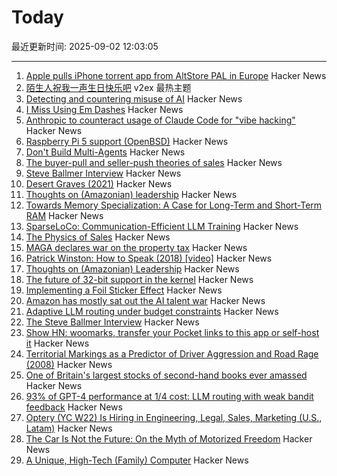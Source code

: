 # Today

最近更新时间: 2025-09-02 12:03:05

--- 
1. [Apple pulls iPhone torrent app from AltStore PAL in Europe](https://www.theverge.com/news/767344/apple-removes-itorrent-altstore-pal-ios-marketplace) Hacker News
2. [陌生人祝我一声生日快乐吧](https://www.v2ex.com/t/1156452) v2ex 最热主题
3. [Detecting and countering misuse of AI](https://www.anthropic.com/news/detecting-countering-misuse-aug-2025) Hacker News
4. [I Miss Using Em Dashes](https://bassi.li/articles/i-miss-using-em-dashes) Hacker News
5. [Anthropic to counteract usage of Claude Code for "vibe hacking"](https://www.anthropic.com/news/detecting-countering-misuse-aug-2025) Hacker News
6. [Raspberry Pi 5 support (OpenBSD)](https://marc.info/?l=openbsd-cvs&m=175675287220070&w=2) Hacker News
7. [Don't Build Multi-Agents](https://cognition.ai/blog/dont-build-multi-agents) Hacker News
8. [The buyer-pull and seller-push theories of sales](https://howtogrow.substack.com/p/the-physics-of-sales) Hacker News
9. [Steve Ballmer Interview](https://www.acquired.fm/episodes/the-steve-ballmer-interview) Hacker News
10. [Desert Graves (2021)](https://www.desertmountaineer.com/2021/08/06/graves/) Hacker News
11. [Thoughts on (Amazonian) leadership](https://www.daemonology.net/blog/2025-09-01-Thoughts-on-Amazonian-Leadership.html) Hacker News
12. [Towards Memory Specialization: A Case for Long-Term and Short-Term RAM](https://arxiv.org/abs/2508.02992) Hacker News
13. [SparseLoCo: Communication-Efficient LLM Training](https://arxiv.org/abs/2508.15706) Hacker News
14. [The Physics of Sales](https://howtogrow.substack.com/p/the-physics-of-sales) Hacker News
15. [MAGA declares war on the property tax](https://www.urbanproxima.com/p/maga-declares-war-on-the-property) Hacker News
16. [Patrick Winston: How to Speak (2018) [video]](https://www.youtube.com/watch?v=Unzc731iCUY) Hacker News
17. [Thoughts on (Amazonian) Leadership](https://www.daemonology.net/blog/2025-09-01-Thoughts-on-Amazonian-Leadership.html) Hacker News
18. [The future of 32-bit support in the kernel](https://lwn.net/SubscriberLink/1035727/4837b0d3dccf1cbb/) Hacker News
19. [Implementing a Foil Sticker Effect](https://www.4rknova.com/blog/2025/08/30/foil-sticker) Hacker News
20. [Amazon has mostly sat out the AI talent war](https://www.businessinsider.com/amazon-ai-talent-wars-internal-document-2025-8) Hacker News
21. [Adaptive LLM routing under budget constraints](https://arxiv.org/abs/2508.21141) Hacker News
22. [The Steve Ballmer Interview](https://www.acquired.fm/episodes/the-steve-ballmer-interview) Hacker News
23. [Show HN: woomarks, transfer your Pocket links to this app or self-host it](https://woomarks.com) Hacker News
24. [Territorial Markings as a Predictor of Driver Aggression and Road Rage (2008)](https://onlinelibrary.wiley.com/doi/abs/10.1111/j.1559-1816.2008.00364.x?prevSearch=allfield%3A%28szlemko%29) Hacker News
25. [One of Britain's largest stocks of second-hand books ever amassed](https://www.worldofinteriors.com/story/richard-axe-second-hand-books-yorkshire) Hacker News
26. [93% of GPT-4 performance at 1/4 cost: LLM routing with weak bandit feedback](https://arxiv.org/abs/2508.21141) Hacker News
27. [Optery (YC W22) Is Hiring in Engineering, Legal, Sales, Marketing (U.S., Latam)](https://www.optery.com/careers/) Hacker News
28. [The Car Is Not the Future: On the Myth of Motorized Freedom](https://blog.scaramuzza.me/articles/the_car_is_not_the_future.html) Hacker News
29. [A Unique, High-Tech (Family) Computer](https://nicole.express/2025/a-computer-in-your-home.html) Hacker News
